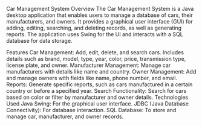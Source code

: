 Car Management System
Overview
The Car Management System is a Java desktop application that enables users to manage a database of cars, their manufacturers, and owners. It provides a graphical user interface (GUI) for adding, editing, searching, and deleting records, as well as generating reports. The application uses Swing for the UI and interacts with a SQL database for data storage.

Features
Car Management:
Add, edit, delete, and search cars.
Includes details such as brand, model, type, year, color, price, transmission type, license plate, and owner.
Manufacturer Management:
Manage car manufacturers with details like name and country.
Owner Management:
Add and manage owners with fields like name, phone number, and email.
Reports:
Generate specific reports, such as cars manufactured in a certain country or before a specified year.
Search Functionality:
Search for cars based on color or filter by manufacturer and owner details.
Technologies Used
Java Swing: For the graphical user interface.
JDBC (Java Database Connectivity): For database interaction.
SQL Database: To store and manage car, manufacturer, and owner records.
